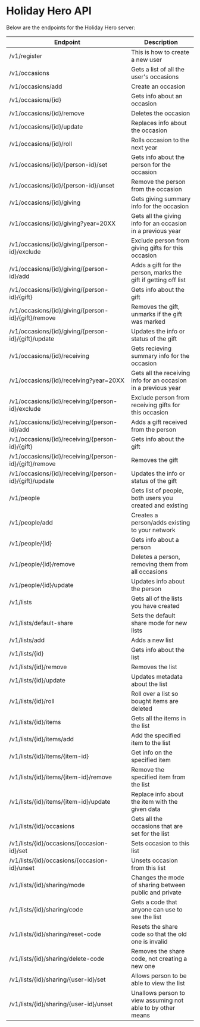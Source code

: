 Holiday Hero API
================

Below are the endpoints for the Holiday Hero server:

| Endpoint                                                  | Description                                                   |
|-----------------------------------------------------------|---------------------------------------------------------------|
| /v1/register                                              | This is how to create a new user                              |
| /v1/occasions                                             | Gets a list of all the user's occasions                       |
| /v1/occasions/add                                         | Create an occasion                                            |
| /v1/occasions/{id}                                        | Gets info about an occasion                                   |
| /v1/occasions/{id}/remove                                 | Deletes the occasion                                          |
| /v1/occasions/{id}/update                                 | Replaces info about the occasion                              |
| /v1/occasions/{id}/roll                                   | Rolls occasion to the next year                               |
| /v1/occasions/{id}/{person-id}/set                        | Gets info about the person for the occasion                   |
| /v1/occasions/{id}/{person-id}/unset                      | Remove the person from the occasion                           |
| /v1/occasions/{id}/giving                                 | Gets giving summary info for the occasion                     |
| /v1/occasions/{id}/giving?year=20XX                       | Gets all the giving info for an occasion in a previous year   |
| /v1/occasions/{id}/giving/{person-id}/exclude             | Exclude person from giving gifts for this occasion            |
| /v1/occasions/{id}/giving/{person-id}/add                 | Adds a gift for the person, marks the gift if getting off list|
| /v1/occasions/{id}/giving/{person-id}/{gift}              | Gets info about the gift                                      |
| /v1/occasions/{id}/giving/{person-id}/{gift}/remove       | Removes the gift, unmarks if the gift was marked              |
| /v1/occasions/{id}/giving/{person-id}/{gift}/update       | Updates the info or status of the gift                        |
| /v1/occasions/{id}/receiving                              | Gets recieving summary info for the occasion                  |
| /v1/occasions/{id}/receiving?year=20XX                    | Gets all the receiving info for an occasion in a previous year|
| /v1/occasions/{id}/receiving/{person-id}/exclude          | Exclude person from receiving gifts for this occasion         |
| /v1/occasions/{id}/receiving/{person-id}/add              | Adds a gift received from the person                          |
| /v1/occasions/{id}/receiving/{person-id}/{gift}           | Gets info about the gift                                      |
| /v1/occasions/{id}/receiving/{person-id}/{gift}/remove    | Removes the gift                                              |
| /v1/occasions/{id}/receiving/{person-id}/{gift}/update    | Updates the info or status of the gift                        |
| /v1/people                                                | Gets list of people, both users you created and existing      |
| /v1/people/add                                            | Creates a person/adds existing to your network                |
| /v1/people/{id}                                           | Gets info about a person                                      |
| /v1/people/{id}/remove                                    | Deletes a person, removing them from all occasions            |
| /v1/people/{id}/update                                    | Updates info about the person                                 |
| /v1/lists                                                 | Gets all of the lists you have created                        |
| /v1/lists/default-share                                   | Sets the default share mode for new lists                     |
| /v1/lists/add                                             | Adds a new list                                               |
| /v1/lists/{id}                                            | Gets info about the list                                      |
| /v1/lists/{id}/remove                                     | Removes the list                                              |
| /v1/lists/{id}/update                                     | Updates metadata about the list                               |
| /v1/lists/{id}/roll                                       | Roll over a list so bought items are deleted                  |
| /v1/lists/{id}/items                                      | Gets all the items in the list                                |
| /v1/lists/{id}/items/add                                  | Add the specified item to the list                            |
| /v1/lists/{id}/items/{item-id}                            | Get info on the specified item                                |
| /v1/lists/{id}/items/{item-id}/remove                     | Remove the specified item from the list                       |
| /v1/lists/{id}/items/{item-id}/update                     | Replace info about the item with the given data               |
| /v1/lists/{id}/occasions                                  | Gets all the occasions that are set for the list              |
| /v1/lists/{id}/occasions/{occasion-id}/set                | Sets occasion to this list                                    |
| /v1/lists/{id}/occasions/{occasion-id}/unset              | Unsets occasion from this list                                |
| /v1/lists/{id}/sharing/mode                               | Changes the mode of sharing between public and private        |
| /v1/lists/{id}/sharing/code                               | Gets a code that anyone can use to see the list               |
| /v1/lists/{id}/sharing/reset-code                         | Resets the share code so that the old one is invalid          |
| /v1/lists/{id}/sharing/delete-code                        | Removes the share code, not creating a new one                |
| /v1/lists/{id}/sharing/{user-id}/set                      | Allows person to be able to view the list                     |
| /v1/lists/{id}/sharing/{user-id}/unset                    | Unallows person to view assuming not able to by other means   |
